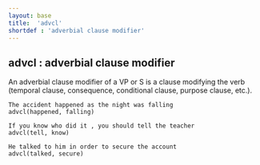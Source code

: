 ```yaml
---
layout: base
title:  'advcl'
shortdef : 'adverbial clause modifier'
---
```



## advcl : adverbial clause modifier
An adverbial clause modifier of a VP or S is a clause modifying the verb (temporal clause, consequence, conditional clause, purpose clause, etc.). 

~~~ sdparse
The accident happened as the night was falling
advcl(happened, falling)
~~~



~~~ sdparse
If you know who did it , you should tell the teacher
advcl(tell, know)
~~~



~~~ sdparse
He talked to him in order to secure the account
advcl(talked, secure)
~~~

 

